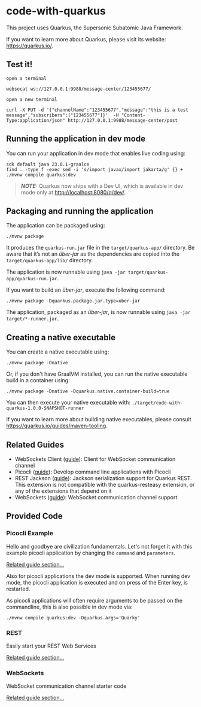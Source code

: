 # code-with-quarkus

This project uses Quarkus, the Supersonic Subatomic Java Framework.

If you want to learn more about Quarkus, please visit its website: <https://quarkus.io/>.

## Test it!
```
open a terminal

websocat ws://127.0.0.1:9988/message-center/123455677/

open a new terminal

curl -X PUT -d '{"channelName":"123455677","message":"this is a test message","subscribers":["123455677"]}'  -H "Content-Type:application/json" http://127.0.0.1:9988/message-center/post

```


## Running the application in dev mode

You can run your application in dev mode that enables live coding using:

```shell script
sdk default java 23.0.1-graalce
find . -type f -exec sed -i 's/import javax/import jakarta/g' {} +
./mvnw compile quarkus:dev
```

> **_NOTE:_**  Quarkus now ships with a Dev UI, which is available in dev mode only at <http://localhost:8080/q/dev/>.

## Packaging and running the application

The application can be packaged using:

```shell script
./mvnw package
```

It produces the `quarkus-run.jar` file in the `target/quarkus-app/` directory.
Be aware that it’s not an _über-jar_ as the dependencies are copied into the `target/quarkus-app/lib/` directory.

The application is now runnable using `java -jar target/quarkus-app/quarkus-run.jar`.

If you want to build an _über-jar_, execute the following command:

```shell script
./mvnw package -Dquarkus.package.jar.type=uber-jar
```

The application, packaged as an _über-jar_, is now runnable using `java -jar target/*-runner.jar`.

## Creating a native executable

You can create a native executable using:

```shell script
./mvnw package -Dnative
```

Or, if you don't have GraalVM installed, you can run the native executable build in a container using:

```shell script
./mvnw package -Dnative -Dquarkus.native.container-build=true
```

You can then execute your native executable with: `./target/code-with-quarkus-1.0.0-SNAPSHOT-runner`

If you want to learn more about building native executables, please consult <https://quarkus.io/guides/maven-tooling>.

## Related Guides

- WebSockets Client ([guide](https://quarkus.io/guides/websockets)): Client for WebSocket communication channel
- Picocli ([guide](https://quarkus.io/guides/picocli)): Develop command line applications with Picocli
- REST Jackson ([guide](https://quarkus.io/guides/rest#json-serialisation)): Jackson serialization support for Quarkus REST. This extension is not compatible with the quarkus-resteasy extension, or any of the extensions that depend on it
- WebSockets ([guide](https://quarkus.io/guides/websockets)): WebSocket communication channel support

## Provided Code

### Picocli Example

Hello and goodbye are civilization fundamentals. Let's not forget it with this example picocli application by changing the <code>command</code> and <code>parameters</code>.

[Related guide section...](https://quarkus.io/guides/picocli#command-line-application-with-multiple-commands)

Also for picocli applications the dev mode is supported. When running dev mode, the picocli application is executed and on press of the Enter key, is restarted.

As picocli applications will often require arguments to be passed on the commandline, this is also possible in dev mode via:

```shell script
./mvnw compile quarkus:dev -Dquarkus.args='Quarky'
```

### REST

Easily start your REST Web Services

[Related guide section...](https://quarkus.io/guides/getting-started-reactive#reactive-jax-rs-resources)

### WebSockets

WebSocket communication channel starter code

[Related guide section...](https://quarkus.io/guides/websockets)
